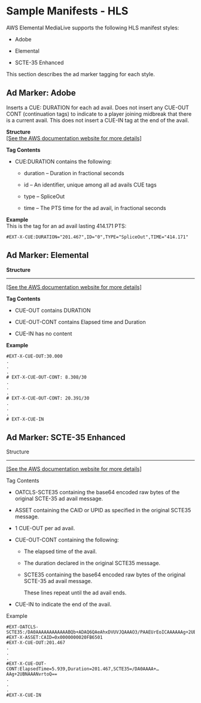# Sample Manifests \- HLS<a name="sample-manifests-hls"></a>

AWS Elemental MediaLive supports the following HLS manifest styles:

+ Adobe

+ Elemental

+ SCTE\-35 Enhanced

This section describes the ad marker tagging for each style\.

## Ad Marker: Adobe<a name="sample-manifests-hls-adobe"></a>

Inserts a CUE: DURATION for each ad avail\. Does not insert any CUE\-OUT CONT \(continuation tags\) to indicate to a player joining midbreak that there is a current avail\. This does not insert a CUE\-IN tag at the end of the avail\.

**Structure**      
[\[See the AWS documentation website for more details\]](http://docs.aws.amazon.com/medialive/latest/ug/sample-manifests-hls.html)

**Tag Contents**  

+ CUE:DURATION contains the following:

  + duration – Duration in fractional seconds

  + id – An identifier, unique among all ad avails CUE tags

  + type – SpliceOut

  + time – The PTS time for the ad avail, in fractional seconds

**Example**  
This is the tag for an ad avail lasting 414\.171 PTS:  

```
#EXT-X-CUE:DURATION="201.467",ID="0",TYPE="SpliceOut",TIME="414.171"
```

## Ad Marker: Elemental<a name="sample-manifests-hls-elemental"></a>

**Structure**    
****    
[\[See the AWS documentation website for more details\]](http://docs.aws.amazon.com/medialive/latest/ug/sample-manifests-hls.html)

**Tag Contents**  

+ CUE\-OUT contains DURATION

+ CUE\-OUT\-CONT contains Elapsed time and Duration

+ CUE\-IN has no content

**Example**  

```
#EXT-X-CUE-OUT:30.000 
.
.
.
# EXT-X-CUE-OUT-CONT: 8.308/30 
.
.
.
# EXT-X-CUE-OUT-CONT: 20.391/30
.
.
.
# EXT-X-CUE-IN
```

## Ad Marker: SCTE\-35 Enhanced<a name="sample-manifests-hls-scte-35-enhanced"></a>

Structure    
****    
[\[See the AWS documentation website for more details\]](http://docs.aws.amazon.com/medialive/latest/ug/sample-manifests-hls.html)

Tag Contents  

+ OATCLS\-SCTE35 containing the base64 encoded raw bytes of the original SCTE\-35 ad avail message\.

+ ASSET containing the CAID or UPID as specified in the original SCTE35 message\.

+ 1 CUE\-OUT per ad avail\.

+ CUE\-OUT\-CONT containing the following:

  + The elapsed time of the avail\.

  + The duration declared in the original SCTE35 message\.

  + SCTE35 containing the base64 encoded raw bytes of the original SCTE\-35 ad avail message\.

    These lines repeat until the ad avail ends\.

+ CUE\-IN to indicate the end of the avail\.

Example  

```
#EXT-OATCLS-SCTE35:/DA0AAAAAAAAAAAABQb+ADAQ6QAeAhxDVUVJQAAAO3/PAAEUrEoICAAAAAAg+2UBNAAANvrtoQ==  
#EXT-X-ASSET:CAID=0x0000000020FB6501  
#EXT-X-CUE-OUT:201.467
.
.
.
#EXT-X-CUE-OUT-CONT:ElapsedTime=5.939,Duration=201.467,SCTE35=/DA0AAAA+…AAg+2UBNAAANvrtoQ==
.
.
.
#EXT-X-CUE-IN
```